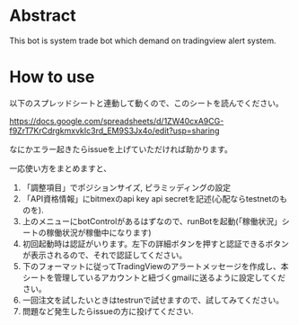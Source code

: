# Abstract
This bot is system trade bot which demand on tradingview alert system.

# How to use
以下のスプレッドシートと連動して動くので、このシートを読んでください。

https://docs.google.com/spreadsheets/d/1ZW40cxA9CG-f9ZrT7KrCdrgkmxvkIc3rd_EM9S3Jx4o/edit?usp=sharing

なにかエラー起きたらissueを上げていただければ助かります。

一応使い方をまとめますと、
1. 「調整項目」でポジションサイズ, ピラミッディングの設定
2. 「API資格情報」にbitmexのapi key api secretを記述(心配ならtestnetのものを).
3. 上のメニューにbotControlがあるはずなので、runBotを起動(「稼働状況」シートの稼働状況が稼働中になります)
4. 初回起動時は認証がいります。左下の詳細ボタンを押すと認証できるボタンが表示されるので、それで認証してください。
5. 下のフォーマットに従ってTradingViewのアラートメッセージを作成し、本シートを管理しているアカウントと紐づくgmailに送るように設定してください。
6. 一回注文を試したいときはtestrunで試せますので、試してみてください。
7. 問題など発生したらissueの方に投げてください.
